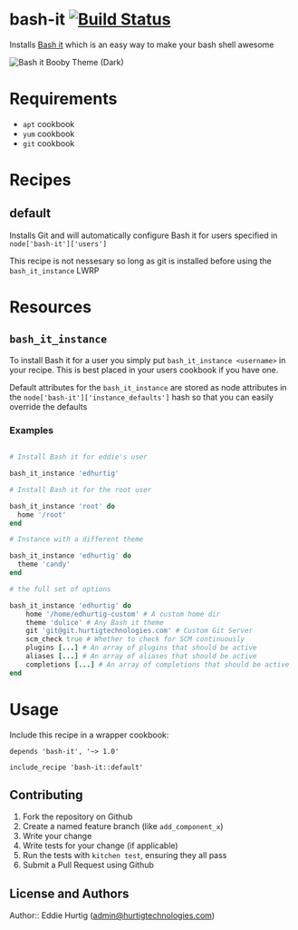 # bash-it [![Build Status](https://travis-ci.org/edhurtig/bash-it-cookbook.svg)](https://travis-ci.org/edhurtig/bash-it-cookbook)

Installs [Bash it](https://github.com/Bash-it/bash-it) which is an easy way to make your bash shell awesome

![Bash it Booby Theme (Dark)](https://camo.githubusercontent.com/a8093b6728855acc22967af0d65510ed60318c96/68747470733a2f2f7261772e6769746875622e636f6d2f77696b692f726576616e732f626173682d69742f696d616765732f73637265656e73686f74732f626f6262792d626c61636b2e6a7067)

# Requirements

* `apt` cookbook
* `yum` cookbook
* `git` cookbook

# Recipes

## default

Installs Git and will automatically configure Bash it for users specified in `node['bash-it']['users']`

This recipe is not nessesary so long as git is installed before using the `bash_it_instance` LWRP

# Resources

## `bash_it_instance`

To install Bash it for a user you simply put `bash_it_instance <username>` in your recipe.  This is best placed in your users cookbook if you have one.

Default attributes for the `bash_it_instance` are stored as node attributes in the `node['bash-it']['instance_defaults']` hash so that you can easily override the defaults

### Examples

```ruby

# Install Bash it for eddie's user

bash_it_instance 'edhurtig'

# Install Bash it for the root user

bash_it_instance 'root' do
  home '/root'
end

# Instance with a different theme

bash_it_instance 'edhurtig' do
  theme 'candy'
end

# the full set of options

bash_it_instance 'edhurtig' do
    home '/home/edhurtig-custom' # A custom home dir
    theme 'dulice' # Any Bash it theme
    git 'git@git.hurtigtechnologies.com' # Custom Git Server
    scm_check true # Whether to check for SCM continuously
    plugins [...] # An array of plugins that should be active
    aliases [...] # An array of aliases that should be active
    completions [...] # An array of completions that should be active
end

```

# Usage

Include this recipe in a wrapper cookbook:

```
depends 'bash-it', '~> 1.0'
```

```
include_recipe 'bash-it::default'
```

## Contributing

1. Fork the repository on Github
2. Create a named feature branch (like `add_component_x`)
3. Write your change
4. Write tests for your change (if applicable)
5. Run the tests with `kitchen test`, ensuring they all pass
6. Submit a Pull Request using Github

## License and Authors

Author:: Eddie Hurtig (admin@hurtigtechnologies.com)

